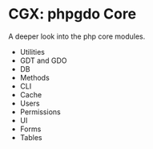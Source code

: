 # CGX: phpgdo Core

A deeper look into the php core modules.

 - Utilities
 - GDT and GDO
 - DB
 - Methods
 - CLI
 - Cache
 - Users
 - Permissions
 - UI
 - Forms
 - Tables
